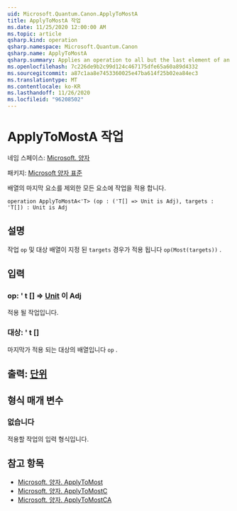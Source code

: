 ```yaml
---
uid: Microsoft.Quantum.Canon.ApplyToMostA
title: ApplyToMostA 작업
ms.date: 11/25/2020 12:00:00 AM
ms.topic: article
qsharp.kind: operation
qsharp.namespace: Microsoft.Quantum.Canon
qsharp.name: ApplyToMostA
qsharp.summary: Applies an operation to all but the last element of an array.
ms.openlocfilehash: 7c226de9b2c99d124c467175dfe65a60a89d4332
ms.sourcegitcommit: a87c1aa8e7453360025e47ba614f25b02ea84ec3
ms.translationtype: MT
ms.contentlocale: ko-KR
ms.lasthandoff: 11/26/2020
ms.locfileid: "96208502"
---
```

# <a name="applytomosta-operation"></a>ApplyToMostA 작업

네임 스페이스: [Microsoft. 양자](xref:Microsoft.Quantum.Canon)

패키지: [Microsoft 양자 표준](https://nuget.org/packages/Microsoft.Quantum.Standard)


배열의 마지막 요소를 제외한 모든 요소에 작업을 적용 합니다.

```qsharp
operation ApplyToMostA<'T> (op : ('T[] => Unit is Adj), targets : 'T[]) : Unit is Adj
```


## <a name="description"></a>설명

작업 `op` 및 대상 배열이 지정 된 `targets` 경우가 적용 됩니다 `op(Most(targets))` .

## <a name="input"></a>입력

### <a name="op--t--unit--is-adj"></a>op: ' t [] => [Unit](xref:microsoft.quantum.lang-ref.unit)  이 Adj

적용 될 작업입니다.


### <a name="targets--t"></a>대상: ' t []

마지막가 적용 되는 대상의 배열입니다 `op` .



## <a name="output--unit"></a>출력: [단위](xref:microsoft.quantum.lang-ref.unit)



## <a name="type-parameters"></a>형식 매개 변수

### <a name="t"></a>없습니다

적용할 작업의 입력 형식입니다.

## <a name="see-also"></a>참고 항목

- [Microsoft. 양자. ApplyToMost](xref:Microsoft.Quantum.Canon.ApplyToMost)
- [Microsoft. 양자. ApplyToMostC](xref:Microsoft.Quantum.Canon.ApplyToMostC)
- [Microsoft. 양자. ApplyToMostCA](xref:Microsoft.Quantum.Canon.ApplyToMostCA)